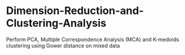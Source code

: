 # Dimension-Reduction-and-Clustering-Analysis
Perform PCA, Multiple Correspondence Analysis (MCA) and K-medoids clustering using Gower distance on mixed data
